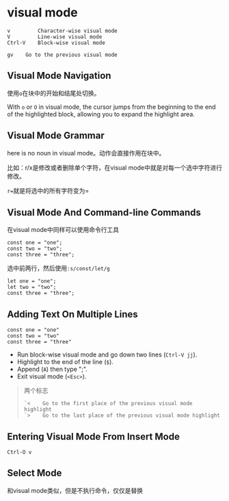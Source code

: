# visual mode

```
v         Character-wise visual mode
V         Line-wise visual mode
Ctrl-V    Block-wise visual mode
```

```
gv    Go to the previous visual mode
```

## Visual Mode Navigation

使用`o`在块中的开始和结尾处切换。

With `o` or `O` in visual mode, the cursor jumps from the beginning to the end of the highlighted block, allowing you to expand the highlight area.

## Visual Mode Grammar

here is no noun in visual mode。动作会直接作用在块中。

比如：r/x是修改或者删除单个字符，在visual mode中就是对每一个选中字符进行修改。

`r=`就是将选中的所有字符变为=

## Visual Mode And Command-line Commands

在visual mode中同样可以使用命令行工具

```
const one = "one";
const two = "two";
const three = "three";
```

选中前两行，然后使用`:s/const/let/g`

```
let one = "one";
let two = "two";
const three = "three";
```

## Adding Text On Multiple Lines

```
const one = "one"
const two = "two"
const three = "three"
```

- Run block-wise visual mode and go down two lines (`Ctrl-V jj`).
- Highlight to the end of the line (`$`).
- Append (`A`) then type ";".
- Exit visual mode (`<Esc>`).

> 两个标志
>
> ```
> `<    Go to the first place of the previous visual mode highlight
> `>    Go to the last place of the previous visual mode highlight
> ```

## Entering Visual Mode From Insert Mode

`Ctrl-O v`

## Select Mode

和visual mode类似，但是不执行命令，仅仅是替换